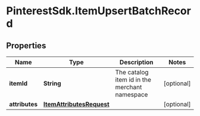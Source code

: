 # PinterestSdk.ItemUpsertBatchRecord

## Properties

Name | Type | Description | Notes
------------ | ------------- | ------------- | -------------
**itemId** | **String** | The catalog item id in the merchant namespace | [optional] 
**attributes** | [**ItemAttributesRequest**](ItemAttributesRequest.md) |  | [optional] 


